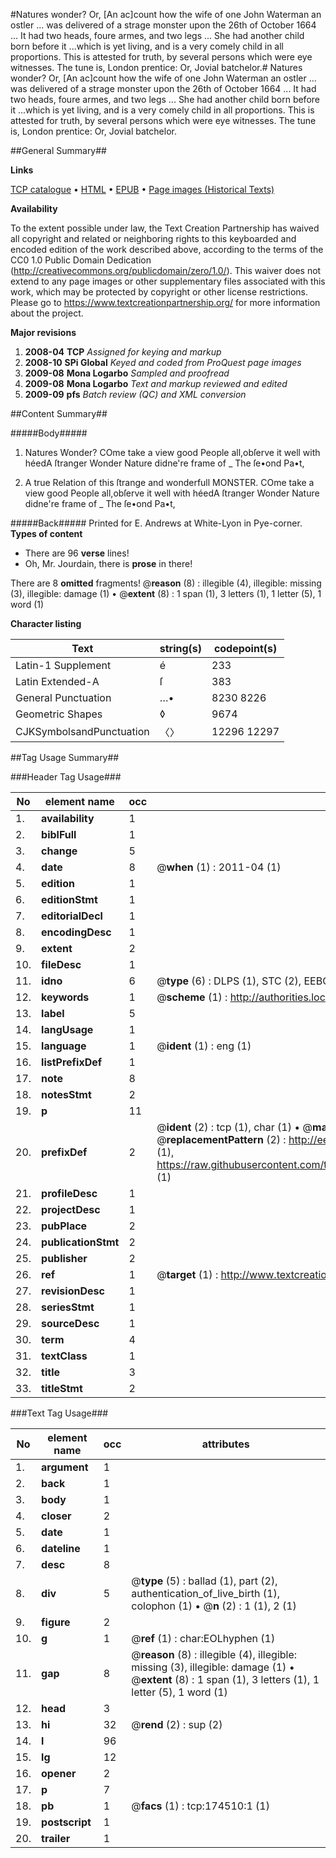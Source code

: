 #Natures wonder? Or, [An ac]count how the wife of one John Waterman an ostler ... was delivered of a strage monster upon the 26th of October 1664 ... It had two heads, foure armes, and two legs ... She had another child born before it ...which is yet living, and is a very comely child in all proportions. This is attested for truth, by several persons which were eye witnesses. The tune is, London prentice: Or, Jovial batchelor.#
Natures wonder? Or, [An ac]count how the wife of one John Waterman an ostler ... was delivered of a strage monster upon the 26th of October 1664 ... It had two heads, foure armes, and two legs ... She had another child born before it ...which is yet living, and is a very comely child in all proportions. This is attested for truth, by several persons which were eye witnesses. The tune is, London prentice: Or, Jovial batchelor.

##General Summary##

**Links**

[TCP catalogue](http://www.ota.ox.ac.uk/tcp/)  • 
[HTML](http://tei.it.ox.ac.uk/tcp/Texts-HTML/free/B04/B04530.html)  • 
[EPUB](http://tei.it.ox.ac.uk/tcp/Texts-EPUB/free/B04/B04530.epub) • 
[Page images (Historical Texts)](https://historicaltexts.jisc.ac.uk/eebo-47012540e)

**Availability**

To the extent possible under law, the Text Creation Partnership has waived all copyright and related or neighboring rights to this keyboarded and encoded edition of the work described above, according to the terms of the CC0 1.0 Public Domain Dedication (http://creativecommons.org/publicdomain/zero/1.0/). This waiver does not extend to any page images or other supplementary files associated with this work, which may be protected by copyright or other license restrictions. Please go to https://www.textcreationpartnership.org/ for more information about the project.

**Major revisions**

1. __2008-04__ __TCP__ *Assigned for keying and markup*
1. __2008-10__ __SPi Global__ *Keyed and coded from ProQuest page images*
1. __2009-08__ __Mona Logarbo__ *Sampled and proofread*
1. __2009-08__ __Mona Logarbo__ *Text and markup reviewed and edited*
1. __2009-09__ __pfs__ *Batch review (QC) and XML conversion*

##Content Summary##

#####Body#####

1. Natures Wonder?
COme take a view good People all,obſerve it well with héedA ſtranger Wonder Nature didne're frame of
    _ The ſe•ond Pa•t,

1. A true Relation of this ſtrange and wonderfull MONSTER.
COme take a view good People all,obſerve it well with héedA ſtranger Wonder Nature didne're frame of
    _ The ſe•ond Pa•t,

#####Back#####
Printed for E. Andrews at White-Lyon in Pye-corner.
**Types of content**

  * There are 96 **verse** lines!
  * Oh, Mr. Jourdain, there is **prose** in there!

There are 8 **omitted** fragments! 
 @__reason__ (8) : illegible (4), illegible: missing (3), illegible: damage (1)  •  @__extent__ (8) : 1 span (1), 3 letters (1), 1 letter (5), 1 word (1)

**Character listing**


|Text|string(s)|codepoint(s)|
|---|---|---|
|Latin-1 Supplement|é|233|
|Latin Extended-A|ſ|383|
|General Punctuation|…•|8230 8226|
|Geometric Shapes|◊|9674|
|CJKSymbolsandPunctuation|〈〉|12296 12297|

##Tag Usage Summary##

###Header Tag Usage###

|No|element name|occ|attributes|
|---|---|---|---|
|1.|__availability__|1||
|2.|__biblFull__|1||
|3.|__change__|5||
|4.|__date__|8| @__when__ (1) : 2011-04 (1)|
|5.|__edition__|1||
|6.|__editionStmt__|1||
|7.|__editorialDecl__|1||
|8.|__encodingDesc__|1||
|9.|__extent__|2||
|10.|__fileDesc__|1||
|11.|__idno__|6| @__type__ (6) : DLPS (1), STC (2), EEBO-CITATION (1), OCLC (1), VID (1)|
|12.|__keywords__|1| @__scheme__ (1) : http://authorities.loc.gov/ (1)|
|13.|__label__|5||
|14.|__langUsage__|1||
|15.|__language__|1| @__ident__ (1) : eng (1)|
|16.|__listPrefixDef__|1||
|17.|__note__|8||
|18.|__notesStmt__|2||
|19.|__p__|11||
|20.|__prefixDef__|2| @__ident__ (2) : tcp (1), char (1)  •  @__matchPattern__ (2) : ([0-9\-]+):([0-9IVX]+) (1), (.+) (1)  •  @__replacementPattern__ (2) : http://eebo.chadwyck.com/downloadtiff?vid=$1&page=$2 (1), https://raw.githubusercontent.com/textcreationpartnership/Texts/master/tcpchars.xml#$1 (1)|
|21.|__profileDesc__|1||
|22.|__projectDesc__|1||
|23.|__pubPlace__|2||
|24.|__publicationStmt__|2||
|25.|__publisher__|2||
|26.|__ref__|1| @__target__ (1) : http://www.textcreationpartnership.org/docs/. (1)|
|27.|__revisionDesc__|1||
|28.|__seriesStmt__|1||
|29.|__sourceDesc__|1||
|30.|__term__|4||
|31.|__textClass__|1||
|32.|__title__|3||
|33.|__titleStmt__|2||


###Text Tag Usage###

|No|element name|occ|attributes|
|---|---|---|---|
|1.|__argument__|1||
|2.|__back__|1||
|3.|__body__|1||
|4.|__closer__|2||
|5.|__date__|1||
|6.|__dateline__|1||
|7.|__desc__|8||
|8.|__div__|5| @__type__ (5) : ballad (1), part (2), authentication_of_live_birth (1), colophon (1)  •  @__n__ (2) : 1 (1), 2 (1)|
|9.|__figure__|2||
|10.|__g__|1| @__ref__ (1) : char:EOLhyphen (1)|
|11.|__gap__|8| @__reason__ (8) : illegible (4), illegible: missing (3), illegible: damage (1)  •  @__extent__ (8) : 1 span (1), 3 letters (1), 1 letter (5), 1 word (1)|
|12.|__head__|3||
|13.|__hi__|32| @__rend__ (2) : sup (2)|
|14.|__l__|96||
|15.|__lg__|12||
|16.|__opener__|2||
|17.|__p__|7||
|18.|__pb__|1| @__facs__ (1) : tcp:174510:1 (1)|
|19.|__postscript__|1||
|20.|__trailer__|1||
